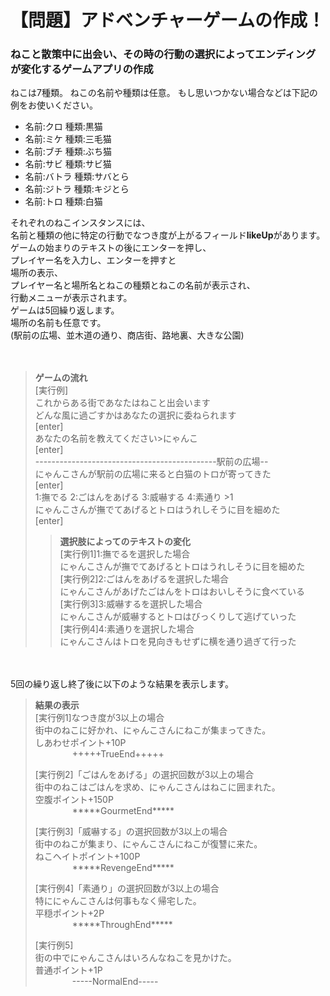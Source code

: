 # 【問題】アドベンチャーゲームの作成！
### ねこと散策中に出会い、その時の行動の選択によってエンディングが変化するゲームアプリの作成

ねこは7種類。
ねこの名前や種類は任意。
もし思いつかない場合などは下記の例をお使いください。

* 名前:クロ 種類:黒猫
* 名前:ミケ 種類:三毛猫
* 名前:ブチ 種類:ぶち猫
* 名前:サビ 種類:サビ猫
* 名前:バトラ 種類:サバとら
* 名前:ジトラ 種類:キジとら
* 名前:トロ 種類:白猫

 
それぞれのねこインスタンスには、   
名前と種類の他に特定の行動でなつき度が上がるフィールド**likeUp**があります。   
ゲームの始まりのテキストの後にエンターを押し、   
プレイヤー名を入力し、エンターを押すと   
場所の表示、  
プレイヤー名と場所名とねこの種類とねこの名前が表示され、  
行動メニューが表示されます。  
ゲームは5回繰り返します。  
場所の名前も任意です。  
(駅前の広場、並木道の通り、商店街、路地裏、大きな公園)  

　

>**ゲームの流れ**  
>[実行例]  
>これからある街であなたはねこと出会います  
>どんな風に過ごすかはあなたの選択に委ねられます  
>[enter]  
>あなたの名前を教えてください>にゃんこ  
>[enter]  
>---------------------------------------------駅前の広場--  
>にゃんこさんが駅前の広場に来ると白猫のトロが寄ってきた  
>[enter]  
>1:撫でる 2:ごはんをあげる 3:威嚇する 4:素通り >1  
>にゃんこさんが撫でてあげるとトロはうれしそうに目を細めた  
>[enter]  
>
>>**選択肢によってのテキストの変化**  
>>[実行例1]1:撫でるを選択した場合  
>>にゃんこさんが撫でてあげるとトロはうれしそうに目を細めた  
>>[実行例2]2:ごはんをあげるを選択した場合  
>>にゃんこさんがあげたごはんをトロはおいしそうに食べている  
>>[実行例3]3:威嚇するを選択した場合  
>>にゃんこさんが威嚇するとトロはびっくりして逃げていった  
>>[実行例4]4:素通りを選択した場合  
>>にゃんこさんはトロを見向きもせずに横を通り過ぎて行った  

　

5回の繰り返し終了後に以下のような結果を表示します。 
 
>**結果の表示**  
>[実行例1]なつき度が3以上の場合  
>街中のねこに好かれ、にゃんこさんにねこが集まってきた。  
>しあわせポイント+10P  
>&nbsp;&nbsp;&nbsp;&nbsp;&nbsp;&nbsp;&nbsp;&nbsp;&nbsp;&nbsp;&nbsp;&nbsp;&nbsp;&nbsp;&nbsp;+++++TrueEnd+++++  
> 
>[実行例2]「ごはんをあげる」の選択回数が3以上の場合  
>街中のねこはごはんを求め、にゃんこさんはねこに囲まれた。  
>空腹ポイント+150P  
>&nbsp;&nbsp;&nbsp;&nbsp;&nbsp;&nbsp;&nbsp;&nbsp;&nbsp;&nbsp;&nbsp;&nbsp;&nbsp;&nbsp;&nbsp;\*\*\*\*\*GourmetEnd\*\*\*\*\*  
> 
>[実行例3]「威嚇する」の選択回数が3以上の場合  
>街中のねこが集まり、にゃんこさんにねこが復讐に来た。  
>ねこヘイトポイント+100P  
>&nbsp;&nbsp;&nbsp;&nbsp;&nbsp;&nbsp;&nbsp;&nbsp;&nbsp;&nbsp;&nbsp;&nbsp;&nbsp;&nbsp;&nbsp;\*\*\*\*\*RevengeEnd\*\*\*\*\*  
> 
>[実行例4]「素通り」の選択回数が3以上の場合  
>特ににゃんこさんは何事もなく帰宅した。  
>平穏ポイント+2P  
>&nbsp;&nbsp;&nbsp;&nbsp;&nbsp;&nbsp;&nbsp;&nbsp;&nbsp;&nbsp;&nbsp;&nbsp;&nbsp;&nbsp;&nbsp;\*\*\*\*\*ThroughEnd\*\*\*\*\*  
> 
>[実行例5]  
>街の中でにゃんこさんはいろんなねこを見かけた。  
>普通ポイント+1P  
>&nbsp;&nbsp;&nbsp;&nbsp;&nbsp;&nbsp;&nbsp;&nbsp;&nbsp;&nbsp;&nbsp;&nbsp;&nbsp;&nbsp;&nbsp;-----NormalEnd-----  
					 

